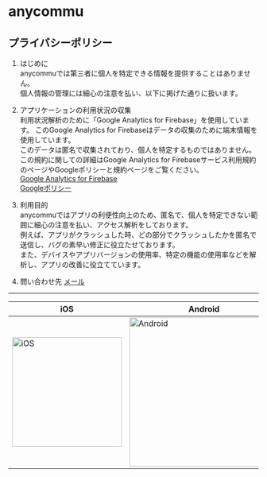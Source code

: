 # anycommu

## プライバシーポリシー

1. はじめに  
anycommuでは第三者に個人を特定できる情報を提供することはありません。  
個人情報の管理には細心の注意を払い、以下に掲げた通りに扱います。

1. アプリケーションの利用状況の収集  
利用状況解析のために「Google Analytics for Firebase」を使用しています。
このGoogle Analytics for Firebaseはデータの収集のために端末情報を使用しています。  
このデータは匿名で収集されており、個人を特定するものではありません。  
この規約に関しての詳細はGoogle Analytics for Firebaseサービス利用規約のページやGoogleポリシーと規約ページをご覧ください。  
[Google Analytics for Firebase](https://firebase.google.com/products/analytics/)  
[Googleポリシー](https://policies.google.com/privacy)  

1. 利用目的  
anycommuではアプリの利便性向上のため、匿名で、個人を特定できない範囲に細心の注意を払い、アクセス解析をしております。  
例えば、アプリがクラッシュした時、どの部分でクラッシュしたかを匿名で送信し、バグの素早い修正に役立たせております。  
また、デバイスやアプリバージョンの使用率、特定の機能の使用率などを解析し、アプリの改善に役立てています。  

1. 問い合わせ先
[メール](anycommu@gmail.com)     

---

iOS | Android
--- | ---
[<img width="220" alt="iOS" src="https://user-images.githubusercontent.com/1255062/77712589-8ff55480-7017-11ea-8a5b-16a0b9105afa.png">](https://apps.apple.com/jp/app/id1504020254) | [<img width="300" alt="Android" src="https://user-images.githubusercontent.com/1255062/77712592-9257ae80-7017-11ea-889f-40205553b8eb.png">](https://play.google.com/store/apps/details?id=com.kdg.anycommu)
